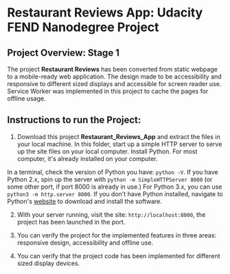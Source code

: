 # Restaurant Reviews App: Udacity FEND Nanodegree Project

## Project Overview: Stage 1

The project **Restaurant Reviews** has been converted from static webpage to a mobile-ready web application. The design made to be accessibility and responsive to different sized displays and accessible for screen reader use. Service Worker was implemented in this project to cache the pages for offline usage.

## Instructions to run the Project:

1. Download this project **Restaurant_Reviews_App** and extract the files in your local machine. In this folder, start up a simple HTTP server to serve up the site files on your local computer. Install Python. For most computer, it's already installed on your computer. 

In a terminal, check the version of Python you have: `python -V`. If you have Python 2.x, spin up the server with `python -m SimpleHTTPServer 8000` (or some other port, if port 8000 is already in use.) For Python 3.x, you can use `python3 -m http.server 8000`. If you don't have Python installed, navigate to Python's [website](https://www.python.org/) to download and install the software.

2. With your server running, visit the site: `http://localhost:8000`, the project has been launched in the port.

3. You can verify the project for the implemented features in three areas: responsive design, accessibility and offline use.

4. You can verify that the project code has been implemented for different sized display devices.
